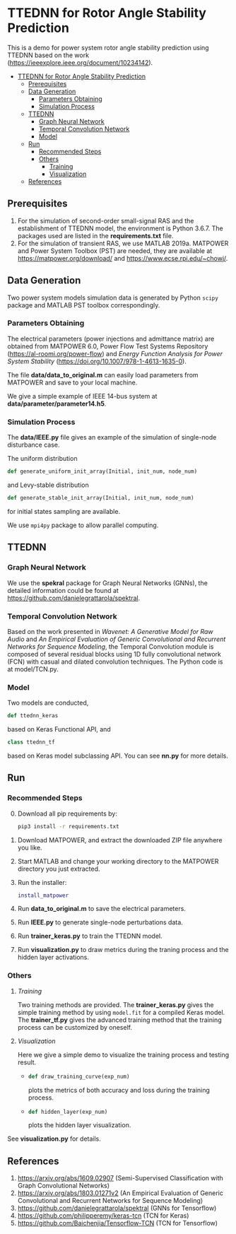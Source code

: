 # TTEDNN for Rotor Angle Stability Prediction

This is a demo for power system rotor angle stability prediction using
TTEDNN based on the work (https://ieeexplore.ieee.org/document/10234142).

  * [TTEDNN for Rotor Angle Stability Prediction](#title)
      * [Prerequisites](#requist)
      * [Data Generation](#data_gen)
         * [Parameters Obtaining](#para)
         * [Simulation Process](#cal)
      * [TTEDNN](#ttednn)
         * [Graph Neural Network](#gnn)
         * [Temporal Convolution Network](#tcn)
         * [Model](#Model)
      * [Run](#run)
         * [Recommended Steps](#step)
         * [Others](#other)
            * [Training](#train)
            * [Visualization](#visual)
      * [References](#references)

## Prerequisites
1. For the simulation of second-order small-signal RAS and the establishment of TTEDNN model, the environment is Python 3.6.7. The packages used are listed in the **requirements.txt** file.
2. For the simulation of transient RAS, we use MATLAB 2019a. MATPOWER and Power System Toolbox (PST) are needed, they are available at https://matpower.org/download/ and https://www.ecse.rpi.edu/~chowj/.

## Data Generation
Two power system models simulation data is generated by Python `scipy` package and MATLAB PST toolbox correspondingly.

### Parameters Obtaining
The electrical parameters (power injections and admittance matrix) are obtained from MATPOWER 6.0, Power Flow Test Systems Repository (https://al-roomi.org/power-flow) and *Energy Function Analysis for Power System Stability* (https://doi.org/10.1007/978-1-4613-1635-0).

The file **data/data_to_original.m** can easily load parameters from MATPOWER
and save to your local machine.

We give a simple example of IEEE 14-bus system at **data/parameter/parameter14.h5**.

### Simulation Process
The **data/IEEE.py** file gives an example of the simulation of single-node disturbance case.

The uniform distribution
```python
def generate_uniform_init_array(Initial, init_num, node_num)
```
and Levy-stable distribution
```python
def generate_stable_init_array(Initial, init_num, node_num)
```
for initial states sampling are available.

We use `mpi4py` package to allow parallel computing.

## TTEDNN

### Graph Neural Network
We use the **spekral** package for Graph Neural Networks (GNNs), the detailed information could be found at https://github.com/danielegrattarola/spektral.

### Temporal Convolution Network
Based on the work presented in *Wavenet: A Generative Model for Raw Audio* and *An Empirical Evaluation of Generic Convolutional and Recurrent Networks for Sequence Modeling*, the Temporal Convolution module is composed of several residual blocks using 1D fully convolutional network (FCN) with casual and dilated convolution techniques. The Python code is at model/TCN.py.

### Model
Two models are conducted,
```python
def ttednn_keras
```
based on Keras Functional API, and
```python
class ttednn_tf
```
based on Keras model subclassing API.
You can see **nn.py** for more details.

## Run
### Recommended Steps
0. Download all pip requirements by:
   ```bash
   pip3 install -r requirements.txt
   ```

1. Download MATPOWER, and extract the downloaded ZIP file anywhere you like.
2. Start MATLAB and change your working directory to the MATPOWER directory you just extracted.
3. Run the installer:
   ```matlab
   install_matpower
   ```

4. Run **data_to_original.m** to save the electrical parameters.
5. Run **IEEE.py** to generate single-node perturbations data.
6. Run **trainer_keras.py** to train the TTEDNN model.
7. Run **visualization.py** to draw metrics during the traning process and the hidden layer activations.

### Others
1. *Training*

   Two training methods are provided.
   The **trainer_keras.py** gives the simple training method by using
   `model.fit` for a compiled Keras model.
   The **trainer_tf.py** gives the advanced training method that the training process can be customized by oneself.

2. *Visualization*

   Here we give a simple demo to visualize the training process and testing result.

   - 
      ```python
      def draw_training_curve(exp_num)
      ```
      plots the metrics of both accuracy and loss during the training process.
   - 
      ```python
      def hidden_layer(exp_num)
      ```
      plots the hidden layer visualization.


See **visualization.py** for details.

## References
1. https://arxiv.org/abs/1609.02907 (Semi-Supervised Classification with Graph Convolutional Networks)
2. https://arxiv.org/abs/1803.01271v2 (An Empirical Evaluation of Generic Convolutional and Recurrent Networks for Sequence Modeling)
3. https://github.com/danielegrattarola/spektral (GNNs for Tensorflow)
4. https://github.com/philipperemy/keras-tcn (TCN for Keras)
5. https://github.com/Baichenjia/Tensorflow-TCN (TCN for Tensorflow)